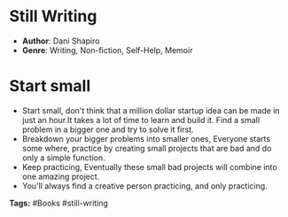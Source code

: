 # Still Writing
- **Author**: Dani Shapiro 
- **Genre**: Writing, Non-fiction, Self-Help, Memoir 

# Start small
- Start small, don't think that a million dollar startup idea can be made in just an hour.It takes a lot of time to learn and build it. Find a small problem in a bigger one and try to solve it first.
- Breakdown your bigger problems into smaller ones, Everyone starts some where, practice by creating small projects that are bad and do only a simple function.
- Keep practicing, Eventually these small bad projects will combine into one amazing project.
- You'll always find a creative person practicing, and only practicing.

**Tags:** #Books #still-writing
